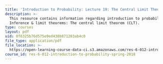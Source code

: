 ```yaml
---
title: 'Introduction to Probability: Lecture 19: The Central Limit Theorem (CLT)'
description: >-
  This resource contains information regarding introduction to probability:
  Inference & limit theorems: The central limit theorem (CLT).
type: courses
layout: pdf
uid: 0f6325b76d575e9ed438b871203ab4c0
file_type: application/pdf
file_location: >-
  https://open-learning-course-data-ci.s3.amazonaws.com/res-6-012-introduction-to-probability-spring-2018/0f6325b76d575e9ed438b871203ab4c0_MITRES_6_012S18_L19.pdf
course_id: res-6-012-introduction-to-probability-spring-2018
---
```

